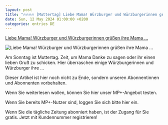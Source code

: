 ```yaml
---
layout: post
title: "🔥🔥🔥🔥 [Muttertag] Liebe Mama! Würzburger und Würzburgerinnen grüßen ihre Mama ..."
date: Sun, 12 May 2024 01:00:00 +0200
categories: entries DE
---
```

[Liebe Mama! Würzburger und Würzburgerinnen grüßen ihre Mama ...](https://www.mainpost.de/regional/wuerzburg/liebe-mama-wuerzburger-und-wuerzburgerinnen-gruessen-ihre-mama-zum-muttertag-art-11488639)

![Liebe Mama! Würzburger und Würzburgerinnen grüßen ihre Mama ...](https://www.mainpost.de/storage/image/3/8/7/5/10445783_teaser-social-sharing_1CfuRC_LD65Xq.jpg)

Am Sonntag ist Muttertag. Zeit, um Mama Danke zu sagen oder ihr einen lieben Gruß zu schicken. Hier überraschen einige Würzburgerinnen und Würzburger ihre ...

Dieser Artikel ist hier noch nicht zu Ende, sondern unseren Abonnentinnen und Abonnenten vorbehalten.

Wenn Sie weiterlesen wollen, können Sie hier unser MP+-Angebot testen.

Wenn Sie bereits MP+-Nutzer sind, loggen Sie sich bitte hier ein.

Wenn Sie die tägliche Zeitung abonniert haben, ist der Zugang für Sie gratis. Jetzt mit Kundennummer registrieren!


